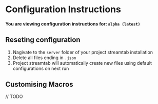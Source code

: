 # Configuration Instructions

#### You are viewing configuration instructions for: `alpha (latest)`

## Reseting configuration

1. Nagivate to the `server` folder of your project streamtab installation
2. Delete all files ending in `.json`
3. Project streamtab will automatically create new files using default configurations on next run

## Customising Macros

// TODO
